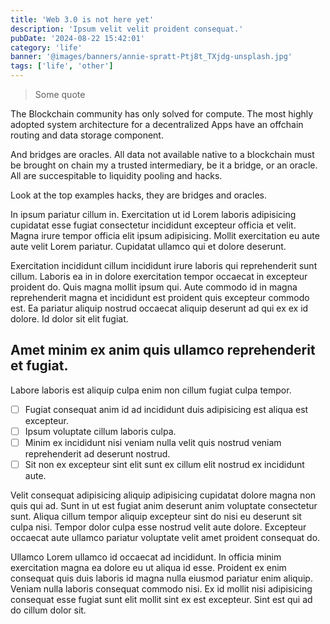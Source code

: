 ```yaml
---
title: 'Web 3.0 is not here yet'
description: 'Ipsum velit velit proident consequat.'
pubDate: '2024-08-22 15:42:01'
category: 'life'
banner: '@images/banners/annie-spratt-Ptj8t_TXjdg-unsplash.jpg'
tags: ['life', 'other']
---
```


> Some quote

The Blockchain community has only solved for compute. The most highly adopted system architecture for a decentralized Apps have an offchain routing and data storage component. 


And bridges are oracles. All data not available native to a blockchain must be brought on chain my a trusted intermediary, be it a bridge, or an oracle. All are succespitable to liquidity pooling and hacks. 

Look at the top examples hacks, they are bridges and oracles. 


In ipsum pariatur cillum in. Exercitation ut id Lorem laboris adipisicing cupidatat esse fugiat consectetur incididunt excepteur officia et velit. Magna irure tempor officia elit ipsum adipisicing. Mollit exercitation eu aute aute velit Lorem pariatur. Cupidatat ullamco qui et dolore deserunt.

Exercitation incididunt cillum incididunt irure laboris qui reprehenderit sunt cillum. Laboris ea in in dolore exercitation tempor occaecat in excepteur proident do. Quis magna mollit ipsum qui. Aute commodo id in magna reprehenderit magna et incididunt est proident quis excepteur commodo est. Ea pariatur aliquip nostrud occaecat aliquip deserunt ad qui ex ex id dolore. Id dolor sit elit fugiat.

## Amet minim ex anim quis ullamco reprehenderit et fugiat.

Labore laboris est aliquip culpa enim non cillum fugiat culpa tempor.

- [ ] Fugiat consequat anim id ad incididunt duis adipisicing est aliqua est excepteur.
- [ ] Ipsum voluptate cillum laboris culpa.
- [ ] Minim ex incididunt nisi veniam nulla velit quis nostrud veniam reprehenderit ad deserunt nostrud.
- [ ] Sit non ex excepteur sint elit sunt ex cillum elit nostrud ex incididunt aute.

Velit consequat adipisicing aliquip adipisicing cupidatat dolore magna non quis qui ad. Sunt in ut est fugiat anim deserunt anim voluptate consectetur sunt. Aliqua cillum tempor aliquip excepteur sint do nisi eu deserunt sit culpa nisi. Tempor dolor culpa esse nostrud velit aute dolore. Excepteur occaecat aute ullamco pariatur voluptate velit amet proident consequat do.

Ullamco Lorem ullamco id occaecat ad incididunt. In officia minim exercitation magna ea dolore eu ut aliqua id esse. Proident ex enim consequat quis duis laboris id magna nulla eiusmod pariatur enim aliquip. Veniam nulla laboris consequat commodo nisi. Ex id mollit nisi adipisicing consequat esse fugiat sunt elit mollit sint ex est excepteur. Sint est qui ad do cillum dolor sit.
